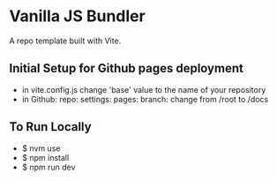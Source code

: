 # Vanilla JS Bundler

A repo template built with Vite.  

## Initial Setup for Github pages deployment

* in vite.config.js change 'base' value to the name of your repository
* in Github: repo: settings: pages: branch: change from /root to /docs

## To Run Locally

* $ nvm use
* $ npm install
* $ npm run dev
